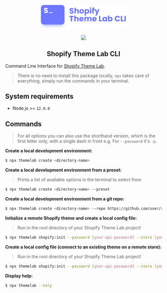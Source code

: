 <!-- logo (start) -->
<p align="center">
  <img src=".github/img/logo.svg" width="275px">
</p>
<!-- logo (end) -->

<!-- badges (start) -->
<p align="center">
  <img src="https://img.shields.io/github/package-json/v/uicrooks/shopify-theme-lab-cli?color=%236e78ff">
</p>
<!-- badges (end) -->

<!-- title / description (start) -->
<h2 align="center">Shopify Theme Lab CLI</h2>

Command Line Interface for [Shopify Theme Lab](https://github.com/uicrooks/shopify-theme-lab).
> There is no need to install this package locally, `npx` takes care of everything, simply run the commands in your terminal.
<!-- title / description (end) -->

<!-- system requirements (start) -->
## System requirements

- Node.js >= `12.0.0`
<!-- system requirements (end) -->

<!-- commands (start) -->
## Commands
> For all options you can also use the shorthand version, which is the first letter only, with a single dash in front e.g. For `--password` it's `-p`.

**Create a local development environment:**
```sh
$ npx themelab create <directory-name>
```

**Create a local development environment from a preset:**
> Prints a list of available options in the terminal to select from
```sh
$ npx themelab create <directory-name> --preset
```

**Create a local development environment from a git repo:**
```sh
$ npx themelab create <directory-name> --repo https://github.com/user/repo
```

**Initialize a remote Shopify theme and create a local config file:**
> Run in the root directory of your Shopify Theme Lab project!
```sh
$ npx themelab shopify:init --password [your-api-password] --store [your-store.myshopify.com] --env [dev or live] --name ['theme name']
```

**Create a local config file (connect to an existing theme on a remote store):**
> Run in the root directory of your Shopify Theme Lab project!
```sh
$ npx themelab shopify:init --password [your-api-password] --store [your-store.myshopify.com] --env [dev or live] --id [theme-id]
```

**Display help:**
```sh
$ npx themelab --help
```
<!-- commands (end) -->
